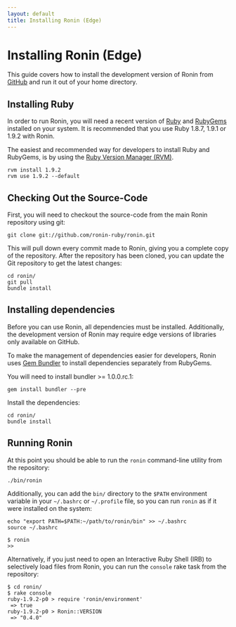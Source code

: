 ```yaml
---
layout: default
title: Installing Ronin (Edge)
---
```


# Installing Ronin (Edge)

This guide covers how to install the development version of Ronin from
[GitHub](http://github.com/ronin-ruby/ronin/) and run it out of your
home directory.

## Installing Ruby

In order to run Ronin, you will need a recent version of
[Ruby](http://www.ruby-lang.org/) and [RubyGems](http://rubygems.org/)
installed on your system. It is recommended that you use Ruby 1.8.7, 1.9.1
or 1.9.2 with Ronin.

The easiest and recommended way for developers to install Ruby and RubyGems,
is by using the [Ruby Version Manager (RVM)](http://rvm.beginrescueend.com/).

    rvm install 1.9.2
    rvm use 1.9.2 --default

## Checking Out the Source-Code

First, you will need to checkout the source-code from the main Ronin
repository using git:

    git clone git://github.com/ronin-ruby/ronin.git

This will pull down every commit made to Ronin, giving you a complete copy of
the repository. After the repository has been cloned, you can update the Git
repository to get the latest changes:

    cd ronin/
    git pull
    bundle install

## Installing dependencies

Before you can use Ronin, all dependencies must be installed. Additionally, the
development version of Ronin may require edge versions of libraries
only available on GitHub.

To make the management of dependencies easier for developers, Ronin uses
[Gem Bundler](http://gembundler.com/) to install dependencies separately from
RubyGems.

You will need to install bundler >= 1.0.0.rc.1:

    gem install bundler --pre

Install the dependencies:

    cd ronin/
    bundle install

## Running Ronin

At this point you should be able to run the `ronin` command-line utility
from the repository:

    ./bin/ronin

Additionally, you can add the `bin/` directory to the `$PATH`
environment variable in your `~/.bashrc` or `~/.profile` file, so you can run
`ronin` as if it were installed on the system:

    echo "export PATH=$PATH:~/path/to/ronin/bin" >> ~/.bashrc
    source ~/.bashrc

    $ ronin
    >>

Alternatively, if you just need to open an Interactive Ruby Shell (IRB) to
selectively load files from Ronin, you can run the `console` rake task
from the repository:

    $ cd ronin/
    $ rake console
    ruby-1.9.2-p0 > require 'ronin/environment'
     => true
    ruby-1.9.2-p0 > Ronin::VERSION
     => "0.4.0"

